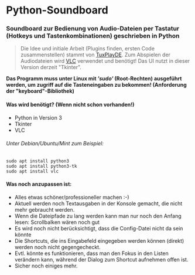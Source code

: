# Python-Soundboard
### Soundboard zur Bedienung von Audio-Dateien per Tastatur (Hotkeys und Tastenkombinationen) geschrieben in Python

> Die Idee und initiale Arbeit (Plugins finden, ersten Code zusammenstellen) stammt von [TuxPlayDE](https://www.twitch.tv/tuxplayde "TuxPlayDE - Twitch").
> Zum Abspielen der Audiodateien wird [VLC](https://www.videolan.org/vlc/) verwendet und benötigt! Das UI nutzt in dieser Version derzeit "Tkinter".

__Das Programm muss unter Linux mit _'sudo'_ (Root-Rechten) ausgeführt werden, um zugriff auf die Tasteneingaben zu bekommen! (Anforderung der "keyboard"-Bibliothek)__


#### Was wird benötigt? (Wenn nicht schon vorhanden!)
- Python in Version 3
- Tkinter
- VLC

###### Unter Debian/Ubuntu/Mint zum Beispiel:
```
sudo apt install python3
sudo apt install python3-tk
sudo apt install vlc
```

#### Was noch anzupassen ist:
- Alles etwas schöner/professioneller machen :-)
- Aktuell werden noch Textausgaben in der Konsole gemacht, die nicht mehr gebraucht werden.
- Wenn die Dateipfade zu lang werden kann man nur noch den Anfang lesen: Scrollbalken wären noch gut
- Es wird noch nicht berücksichtigt, dass die Config-Datei nicht da sein könnte
- Die Shortcuts, die ins Eingabefeld eingegeben werden können (direkt) werden noch nicht gegengecheckt.
- Evtl. könnte es funktionieren, dass man den Fokus in den Listen verändern kann, während der Dialog zum Shortcut aufnehmen offen ist.
- Sicher noch einiges mehr.
